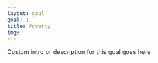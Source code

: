 ```yaml
---
layout: goal
goal: 1
title: Poverty
img: 
---
```

Custom intro or description for this goal goes here
